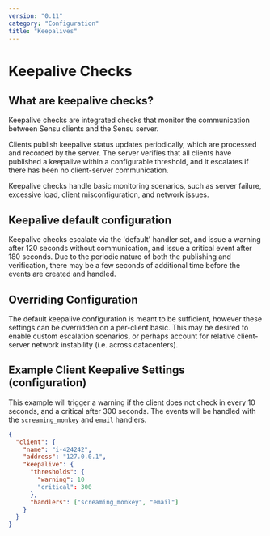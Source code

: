 ```yaml
---
version: "0.11"
category: "Configuration"
title: "Keepalives"
---
```


# Keepalive Checks

## What are keepalive checks?


Keepalive checks are integrated checks that monitor the communication
between Sensu clients and the Sensu server.

Clients publish keepalive status updates periodically, which are
processed and recorded by the server.  The server verifies that
all clients have published a keepalive within a configurable threshold,
and it escalates if there has been no client-server communication.

Keepalive checks handle basic monitoring scenarios, such as server
failure, excessive load, client misconfiguration, and network issues.

## Keepalive default configuration

Keepalive checks escalate via the 'default' handler set, and issue a
warning after 120 seconds without communication, and issue a critical
event after 180 seconds. Due to the periodic nature of both the
publishing and verification, there may be a few seconds of additional
time before the events are created and handled.

## Overriding Configuration

The default keepalive configuration is meant to be sufficient, however
these settings can be overridden on a per-client basic. This may be
desired to enable custom escalation scenarios, or perhaps account for
relative client-server network instability (i.e. across datacenters).

## Example Client Keepalive Settings (configuration)

This example will trigger a warning if the client does not check in
every 10 seconds, and a critical after 300 seconds.  The events will
be handled with the `screaming_monkey` and `email` handlers.

``` json
{
  "client": {
    "name": "i-424242",
    "address": "127.0.0.1",
    "keepalive": {
      "thresholds": {
        "warning": 10
        "critical": 300
      },
      "handlers": ["screaming_monkey", "email"]
    }
  }
}
```
